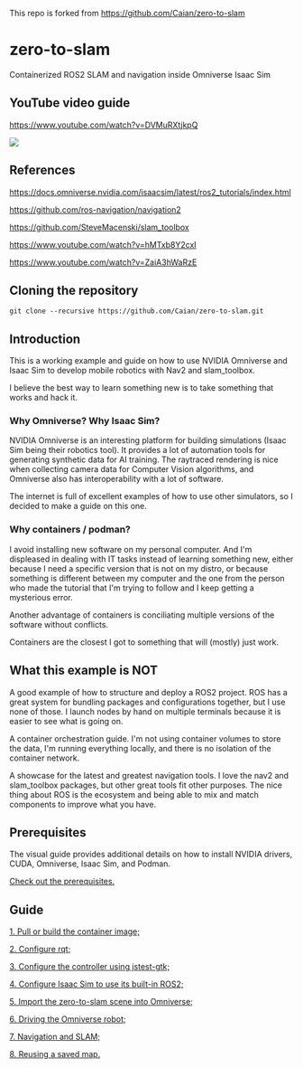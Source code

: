 This repo is forked from https://github.com/Caian/zero-to-slam 

# zero-to-slam

Containerized ROS2 SLAM and navigation inside Omniverse Isaac Sim

## YouTube video guide

https://www.youtube.com/watch?v=DVMuRXtjkpQ

[![](https://img.youtube.com/vi/DVMuRXtjkpQ/0.jpg)](https://www.youtube.com/watch?v=DVMuRXtjkpQ)

## References

https://docs.omniverse.nvidia.com/isaacsim/latest/ros2_tutorials/index.html

https://github.com/ros-navigation/navigation2

https://github.com/SteveMacenski/slam_toolbox

https://www.youtube.com/watch?v=hMTxb8Y2cxI

https://www.youtube.com/watch?v=ZaiA3hWaRzE

## Cloning the repository

```
git clone --recursive https://github.com/Caian/zero-to-slam.git
```

## Introduction

This is a working example and guide on how to use NVIDIA Omniverse and Isaac Sim to develop mobile robotics with Nav2 and slam_toolbox.

I believe the best way to learn something new is to take something that works and hack it.

### Why Omniverse? Why Isaac Sim?

NVIDIA Omniverse is an interesting platform for building simulations (Isaac Sim being their robotics tool). It provides a lot of automation tools for generating synthetic data for AI training. The raytraced rendering is nice when collecting camera data for Computer Vision algorithms, and Omniverse also has interoperability with a lot of software.

The internet is full of excellent examples of how to use other simulators, so I decided to make a guide on this one.

### Why containers / podman?

I avoid installing new software on my personal computer. And I'm displeased in dealing with IT tasks instead of learning something new, either because I need a specific version that is not on my distro, or because something is different between my computer and the one from the person who made the tutorial that I'm trying to follow and I keep getting a mysterious error.

Another advantage of containers is conciliating multiple versions of the software without conflicts.

Containers are the closest I got to something that will (mostly) just work.

## What this example is NOT

A good example of how to structure and deploy a ROS2 project. ROS has a great system for bundling packages and configurations together, but I use none of those. I launch nodes by hand on multiple terminals because it is easier to see what is going on.

A container orchestration guide. I'm not using container volumes to store the data, I'm running everything locally, and there is no isolation of the container network.

A showcase for the latest and greatest navigation tools. I love the nav2 and slam_toolbox packages, but other great tools fit other purposes. The nice thing about ROS is the ecosystem and being able to mix and match components to improve what you have.

## Prerequisites

The visual guide provides additional details on how to install NVIDIA drivers, CUDA, Omniverse, Isaac Sim, and Podman.

[Check out the prerequisites.](doc/PREREQUISITES.md)

## Guide

[1. Pull or build the container image;](doc/PODMAN.md)

[2. Configure rqt;](doc/RQT.md)

[3. Configure the controller using jstest-gtk;](doc/CONTROLLER.md)

[4. Configure Isaac Sim to use its built-in ROS2;](doc/ISAAC.md)

[5. Import the zero-to-slam scene into Omniverse;](doc/IMPORT.md)

[6. Driving the Omniverse robot;](doc/DRIVE.md)

[7. Navigation and SLAM;](doc/NAVSLAM.md)

[8. Reusing a saved map.](doc/UPDATEMAP.md)
